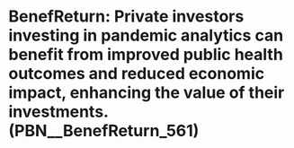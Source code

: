 # BenefReturn: __Private investors investing in pandemic analytics can benefit from improved public health outcomes and reduced economic impact, enhancing the value of their investments.__ (PBN__BenefReturn_561)


